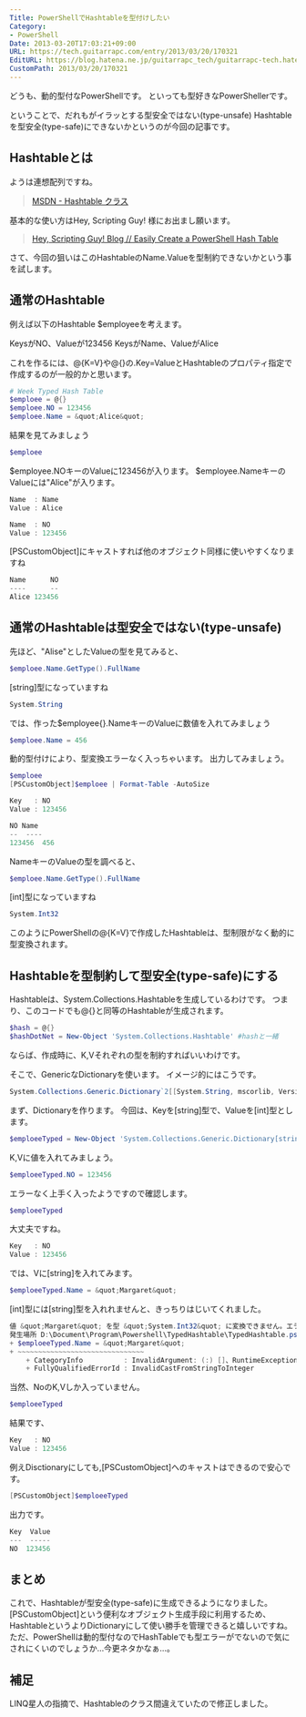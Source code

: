 ```yaml
---
Title: PowerShellでHashtableを型付けしたい
Category:
- PowerShell
Date: 2013-03-20T17:03:21+09:00
URL: https://tech.guitarrapc.com/entry/2013/03/20/170321
EditURL: https://blog.hatena.ne.jp/guitarrapc_tech/guitarrapc-tech.hatenablog.com/atom/entry/11696248318757675518
CustomPath: 2013/03/20/170321
---
```


どうも、動的型付なPowerShellです。
といっても型好きなPowerShellerです。

ということで、だれもがイラッとする型安全ではない(type-unsafe) Hashtableを型安全(type-safe)にできないかというのが今回の記事です。



## Hashtableとは
ようは連想配列ですね。
<blockquote><a href="http://msdn.microsoft.com/ja-jp/library/system.collections.hashtable(v=vs.80).aspx" target="_blank">MSDN - Hashtable クラス</a></blockquote>

基本的な使い方はHey, Scripting Guy! 様にお出まし願います。
<blockquote><a href="http://blogs.technet.com/b/heyscriptingguy/archive/2011/10/15/automatically-create-a-powershell-hash-table-10-15-11.aspx" target="_blank">Hey, Scripting Guy! Blog // Easily Create a PowerShell Hash Table</a></blockquote>

さて、今回の狙いはこのHashtableのName.Valueを型制約できないかという事を試します。

## 通常のHashtable
例えば以下のHashtable $employeeを考えます。

KeysがNO、Valueが123456
KeysがName、ValueがAlice

これを作るには、@{K=V}や@{}の.Key=ValueとHashtableのプロパティ指定で作成するのが一般的かと思います。
```ps1
# Week Typed Hash Table
$emploee = @{}
$emploee.NO = 123456
$emploee.Name = &quot;Alice&quot;
```


結果を見てみましょう
```ps1
$emploee
```


$employee.NOキーのValueに123456が入ります。
$employee.NameキーのValueには"Alice"が入ります。
```ps1
Name  : Name
Value : Alice

Name  : NO
Value : 123456
```


[PSCustomObject]にキャストすれば他のオブジェクト同様に使いやすくなりますね
```ps1
Name      NO
----      --
Alice 123456
```



## 通常のHashtableは型安全ではない(type-unsafe)
先ほど、"Alise"としたValueの型を見てみると、
```ps1
$emploee.Name.GetType().FullName
```


[string]型になっていますね
```ps1
System.String
```


では、作った$employee{}.NameキーのValueに数値を入れてみましょう
```ps1
$emploee.Name = 456
```


動的型付けにより、型変換エラーなく入っちゃいます。
出力してみましょう。
```ps1
$emploee
[PSCustomObject]$emploee | Format-Table -AutoSize
```


```ps1
Key   : NO
Value : 123456
```

```ps1
NO Name
--  ----
123456  456
```


NameキーのValueの型を調べると、
```ps1
$emploee.Name.GetType().FullName
```


[int]型になっていますね
```ps1
System.Int32
```

このようにPowerShellの@{K=V}で作成したHashtableは、型制限がなく動的に型変換されます。

## Hashtableを型制約して型安全(type-safe)にする
Hashtableは、System.Collections.Hashtableを生成しているわけです。
つまり、このコードでも@{}と同等のHashtableが生成されます。
```ps1
$hash = @{}
$hashDotNet = New-Object 'System.Collections.Hashtable' #hashと一緒
```


ならば、作成時に、K,Vそれぞれの型を制約すればいいわけです。

そこで、GenericなDictionaryを使います。
イメージ的にはこうです。
```ps1
System.Collections.Generic.Dictionary`2[[System.String, mscorlib, Version=4.0.0.0, Culture=neutral, PublicKeyToken=b77a5c561934e089],[System.Int32, mscorlib, Version=4.0.0.0, Culture=neutral, PublicKeyToken=b77a5c561934e089]]
```


まず、Dictionaryを作ります。
今回は、Keyを[string]型で、Valueを[int]型とします。
```ps1
$emploeeTyped = New-Object 'System.Collections.Generic.Dictionary[string, int]'
```


K,Vに値を入れてみましょう。
```ps1
$emploeeTyped.NO = 123456
```


エラーなく上手く入ったようですので確認します。
```ps1
$emploeeTyped
```


大丈夫ですね。
```ps1
Key   : NO
Value : 123456
```


では、Vに[string]を入れてみます。
```ps1
$emploeeTyped.Name = &quot;Margaret&quot;
```


[int]型には[string]型を入れれませんと、きっちりはじいてくれました。
```ps1
値 &quot;Margaret&quot; を型 &quot;System.Int32&quot; に変換できません。エラー: &quot;入力文字列の形式が正しくありません。&quot;
発生場所 D:\Document\Program\Powershell\TypedHashtable\TypedHashtable.ps1:17 文字:1
+ $emploeeTyped.Name = &quot;Margaret&quot;
+ ~~~~~~~~~~~~~~~~~~~~~~~~~~~~~~~
	+ CategoryInfo          : InvalidArgument: (:) []、RuntimeException
	+ FullyQualifiedErrorId : InvalidCastFromStringToInteger
```


当然、NoのK,Vしか入っていません。
```ps1
$emploeeTyped
```


結果です、
```ps1
Key   : NO
Value : 123456
```


例えDisctionaryにしても,[PSCustomObject]へのキャストはできるので安心です。
```ps1
[PSCustomObject]$emploeeTyped
```


出力です。
```ps1
Key  Value
---  -----
NO  123456
```


## まとめ
これで、Hashtableが型安全(type-safe)に生成できるようになりました。
[PSCustomObject]という便利なオブジェクト生成手段に利用するため、HashtableというよりDictionaryにして使い勝手を管理できると嬉しいですね。
ただ、PowerShellは動的型付なのでHashTableでも型エラーがでないので気にされにくいのでしょうか…今更ネタかなぁ…。

## 補足
LINQ星人の指摘で、Hashtableのクラス間違えていたので修正しました。
